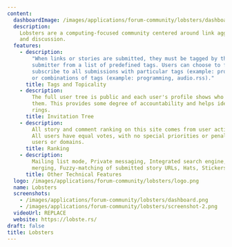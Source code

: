 ```yaml
---
content:
  dashboardImage: /images/applications/forum-community/lobsters/dashboard.png
  description:
    Lobsters are a computing-focused community centered around link aggregation
    and discussion.
  features:
    - description:
        "When links or stories are submitted, they must be tagged by the
        submitter from a list of predefined tags. Users can choose to filter out or
        subscribe to all submissions with particular tags (example: programming.rss)
        or combinations of tags (example: programming, audio.rss)."
      title: Tags and Topicality
    - description:
        The full user tree is public and each user's profile shows who invited
        them. This provides some degree of accountability and helps identify voting
        rings.
      title: Invitation Tree
    - description:
        All story and comment ranking on this site comes from user activity.
        All users have equal votes, with no special priorities or penalties for specific
        users or domains.
      title: Ranking
    - description:
        Mailing list mode, Private messaging, Integrated search engine, Story
        merging, Fuzzy-matching of submitted story URLs, Hats, Stickers, and many more.
      title: Other Technical Features
  logo: /images/applications/forum-community/lobsters/logo.png
  name: Lobsters
  screenshots:
    - /images/applications/forum-community/lobsters/dashboard.png
    - /images/applications/forum-community/lobsters/screenshot-2.png
  videoUrl: REPLACE
  website: https://lobste.rs/
draft: false
title: Lobsters
---
```

